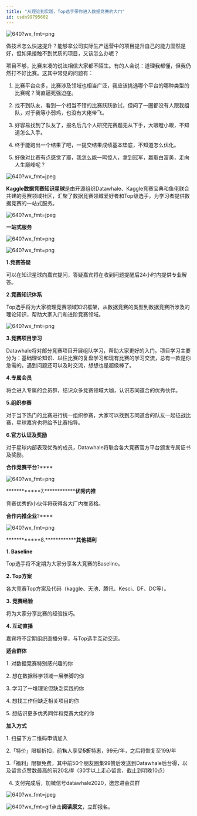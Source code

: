 ```yaml
---
title: "从理论到实践，Top选手带你进入数据竞赛的大门"
id: csdn99795602
---
```


![640?wx_fmt=png](../img/0dee3f6838bae8f15bc5fb1985f23700.png)

做技术怎么快速提升？能够拿公司实际生产运营中的项目提升自己的能力固然是好，但如果接触不到优质的项目，又该怎么办呢？

项目不够，比赛来凑的说法相信大家都不陌生。有的人会说：道理我都懂，但我仍然打不好比赛。这其中常见的问题有：

1.  比赛平台众多，比赛涉及领域也相当广泛，我应该挑选哪个平台的哪种类型的比赛呢？简直逼死强迫症。

2.  找不到队友，看到一个相当不错的比赛跃跃欲试，但问了一圈都没有人跟我组队，对于我等小弱鸡，也没有大佬带飞。

3.  好容易找到了队友了，报名后几个人研究完赛题无从下手，大眼瞪小眼，不知道怎么入手。

4.  终于能跑出一个结果了吧，一提交结果成绩基本垫底，不知道怎么优化。

5.  好像对比赛有点感觉了耶，我怎么能一鸣惊人，拿到冠军，赢取白富美，走向人生巅峰呢？

![640?wx_fmt=jpeg](../img/5030605564b27a61f4707588b9b73c03.png)

**Kaggle数据竞赛知识星球**是由开源组织Datawhale、Kaggle竞赛宝典和鱼佬联合共建的竞赛领域社区，汇聚了数据竞赛领域爱好者和Top级选手，为学习者提供数据竞赛的一站式服务。

![640?wx_fmt=jpeg](../img/df56749ee14abfb427558c85625d8c4b.png)

**一站式服务**

![640?wx_fmt=png](../img/77864c628ad9ef68a7d4c888b6afe47b.png)

![640?wx_fmt=png](../img/a52fc49e4c72489506815efaf4405be1.png)

**************1.竞赛答疑**************

可以在知识星球向嘉宾提问，答疑嘉宾将在收到问题提醒后24小时内提供专业解答。

********2.竞赛知识体系********

Top选手将为大家梳理竞赛领域知识框架，从数据竞赛的类型到数据竞赛所涉及的理论知识，帮助大家入门和进阶竞赛领域。

![640?wx_fmt=png](../img/5aa3636b451cd5519952f5732b5afa22.png)

********3.竞赛项目学习********

Datawhale将对部分竞赛项目开展组队学习，帮助大家更好的入门。项目学习主要分为：基础理论知识、以往比赛的复盘学习和现有比赛的学习交流，总有一款是你急需的。遇到问题还可以及时交流，想想也是超级棒了。

********4.专属会员********

将会进入专属的会员群，结识众多竞赛领域大咖，认识志同道合的优秀伙伴。

**********5.组织参赛**********

对于当下热门的比赛进行统一组织参赛，大家可以找到志同道合的队友一起征战比赛，星球嘉宾也将给予比赛指导。

************6.官方认证及奖励************

对于星球内部表现优秀的成员，Datawhale将联合各大竞赛官方平台颁发专属证书及奖励。

**合作竞赛平台**?****

![640?wx_fmt=png](../img/8063e30bfc0709572b5026ffcfe172a4.png)

************7.**************************优秀内推**************

竞赛优秀的小伙伴将获得各大厂内推资格。

**合作内推企业**?****

![640?wx_fmt=png](../img/138c5ddfdd1c2e1ade15847baa8a1765.png)

************8.**************其他福利**

**1\. Baseline**

Top选手将不定期为大家分享各大竞赛的Baseline。

**2\. Top方案**

各大竞赛Top方案及代码（kaggle、天池、腾讯、Kesci、DF、DC等）。

**3. 竞赛经验**

将为大家分享比赛的经验技巧。

**4\. 互动直播**

嘉宾将不定期组织直播分享，与Top选手互动交流。

**适合群体**

1\. 对数据竞赛特别感兴趣的你

2. 想在数据科学领域一展拳脚的你

3\. 学习了一堆理论但缺乏实践的你

4\. 想找工作但缺乏相关项目的你

5\. 想结识更多优秀同伴和竞赛大佬的你

**加入方式**

1\. 扫描下方二维码申请加入

2.「特价」限额折扣，前**1k**人享受**5折**特惠，99元/年，之后将恢复至199/年

3.「福利」限额免费，其中前50个朋友圈集99赞后发送到Datawhale后台得，以及留言点赞数最高的前20名得（30字以上走心留言，截止到明晚10点）

4. 支付完成后，加微信号datawhale2020，邀您进会员群

![640?wx_fmt=jpeg](../img/ce832cbc678fb2de41b0a0bef4072384.png)

![640?wx_fmt=gif](../img/71943e015d6136d7b7a05ff83b7d7f7f.png)点击**阅读原文**，立即报名。
